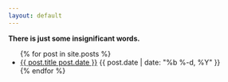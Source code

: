 ```yaml
---
layout: default
---
```

**There is just some insignificant words.**
<ul>
    {% for post in site.posts %}
        <li>
            <a href="{{ post.url }}">{{ post.title post.date }}</a>
            <span >{{ post.date | date: "%b %-d, %Y" }}</span>
        </li>
    {% endfor %}
</ul>
